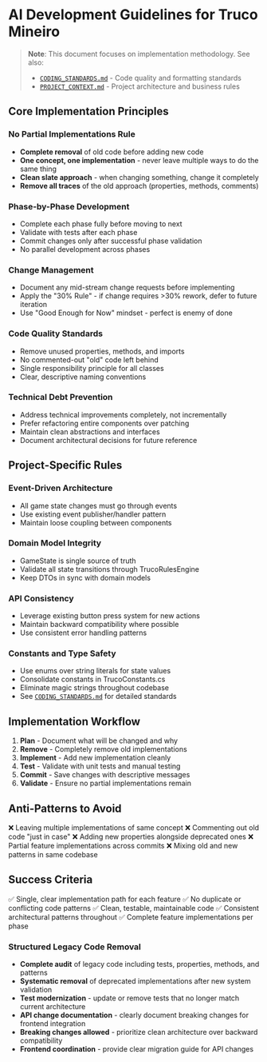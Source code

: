 # AI Development Guidelines for Truco Mineiro

> **Note**: This document focuses on implementation methodology. See also:
> - [`CODING_STANDARDS.md`](CODING_STANDARDS.md) - Code quality and formatting standards
> - [`PROJECT_CONTEXT.md`](PROJECT_CONTEXT.md) - Project architecture and business rules

## Core Implementation Principles

### **No Partial Implementations Rule**
- **Complete removal** of old code before adding new code
- **One concept, one implementation** - never leave multiple ways to do the same thing
- **Clean slate approach** - when changing something, change it completely
- **Remove all traces** of the old approach (properties, methods, comments)

### **Phase-by-Phase Development**
- Complete each phase fully before moving to next
- Validate with tests after each phase
- Commit changes only after successful phase validation
- No parallel development across phases

### **Change Management**
- Document any mid-stream change requests before implementing
- Apply the "30% Rule" - if change requires >30% rework, defer to future iteration
- Use "Good Enough for Now" mindset - perfect is enemy of done

### **Code Quality Standards**
- Remove unused properties, methods, and imports
- No commented-out "old" code left behind
- Single responsibility principle for all classes
- Clear, descriptive naming conventions

### **Technical Debt Prevention**
- Address technical improvements completely, not incrementally
- Prefer refactoring entire components over patching
- Maintain clean abstractions and interfaces
- Document architectural decisions for future reference

## Project-Specific Rules

### **Event-Driven Architecture**
- All game state changes must go through events
- Use existing event publisher/handler pattern
- Maintain loose coupling between components

### **Domain Model Integrity**
- GameState is single source of truth
- Validate all state transitions through TrucoRulesEngine
- Keep DTOs in sync with domain models

### **API Consistency**
- Leverage existing button press system for new actions
- Maintain backward compatibility where possible
- Use consistent error handling patterns

### **Constants and Type Safety**
- Use enums over string literals for state values
- Consolidate constants in TrucoConstants.cs
- Eliminate magic strings throughout codebase
- See [`CODING_STANDARDS.md`](CODING_STANDARDS.md) for detailed standards

## Implementation Workflow

1. **Plan** - Document what will be changed and why
2. **Remove** - Completely remove old implementations
3. **Implement** - Add new implementation cleanly
4. **Test** - Validate with unit tests and manual testing
5. **Commit** - Save changes with descriptive messages
6. **Validate** - Ensure no partial implementations remain

## Anti-Patterns to Avoid

❌ Leaving multiple implementations of same concept
❌ Commenting out old code "just in case"
❌ Adding new properties alongside deprecated ones
❌ Partial feature implementations across commits
❌ Mixing old and new patterns in same codebase

## Success Criteria

✅ Single, clear implementation path for each feature
✅ No duplicate or conflicting code patterns
✅ Clean, testable, maintainable code
✅ Consistent architectural patterns throughout
✅ Complete feature implementations per phase

### **Structured Legacy Code Removal**
- **Complete audit** of legacy code including tests, properties, methods, and patterns
- **Systematic removal** of deprecated implementations after new system validation
- **Test modernization** - update or remove tests that no longer match current architecture
- **API change documentation** - clearly document breaking changes for frontend integration
- **Breaking changes allowed** - prioritize clean architecture over backward compatibility
- **Frontend coordination** - provide clear migration guide for API changes

